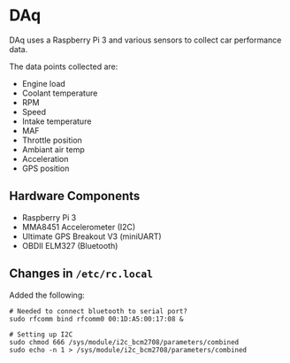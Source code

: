 # DAq

DAq uses a Raspberry Pi 3 and various sensors to collect car performance data.

The data points collected are:

- Engine load
- Coolant temperature
- RPM
- Speed
- Intake temperature
- MAF
- Throttle position
- Ambiant air temp
- Acceleration
- GPS position

## Hardware Components

- Raspberry Pi 3
- MMA8451 Accelerometer (I2C)
- Ultimate GPS Breakout V3 (miniUART)
- OBDII ELM327 (Bluetooth)

## Changes in `/etc/rc.local`

Added the following:

```
# Needed to connect bluetooth to serial port?
sudo rfcomm bind rfcomm0 00:1D:A5:00:17:08 &

# Setting up I2C
sudo chmod 666 /sys/module/i2c_bcm2708/parameters/combined
sudo echo -n 1 > /sys/module/i2c_bcm2708/parameters/combined
```
